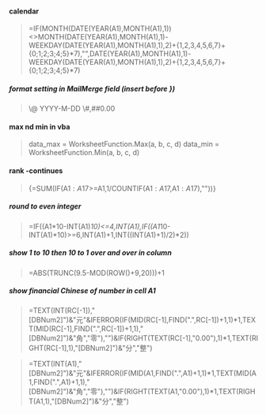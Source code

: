 #### calendar
> =IF(MONTH(DATE(YEAR(A1),MONTH(A1),1))<>MONTH(DATE(YEAR(A1),MONTH(A1),1)-WEEKDAY(DATE(YEAR(A1),MONTH(A1),1),2)+{1,2,3,4,5,6,7}+{0;1;2;3;4;5}*7),"",DATE(YEAR(A1),MONTH(A1),1)-WEEKDAY(DATE(YEAR(A1),MONTH(A1),1),2)+{1,2,3,4,5,6,7}+{0;1;2;3;4;5}*7)

##### format setting in MailMerge field (insert before })
> \\@ YYYY-M-DD
> \\#,##0.00

#### max nd min in vba
> data_max = WorksheetFunction.Max(a, b, c, d)
> data_min = WorksheetFunction.Min(a, b, c, d)

#### rank -continues
> {=SUM(IF(A$1:A$17>=A1,1/COUNTIF(A$1:A$17,A$1:A$17),""))}

##### round to even integer
> =IF((A1*10-INT(A1)*10)<=4,INT(A1),IF((A1*10-INT(A1)*10)>=6,INT(A1)+1,INT((INT(A1)+1)/2)*2))

##### show 1 to 10 then 10 to 1 over and over in column
> =ABS(TRUNC(9.5-MOD(ROW()+9,20)))+1

##### show financial Chinese of number in cell A1
> =TEXT(INT(RC[-1]),"[DBNum2]")&"元"&IFERROR(IF(MID(RC[-1],FIND(".",RC[-1])+1,1)*1,TEXT(MID(RC[-1],FIND(".",RC[-1])+1,1),"[DBNum2]")&"角","零"),"")&IF(RIGHT(TEXT(RC[-1],"0.00"),1)*1,TEXT(RIGHT(RC[-1],1),"[DBNum2]")&"分","整")

> =TEXT(INT(A1),"[DBNum2]")&"元"&IFERROR(IF(MID(A1,FIND(".",A1)+1,1)*1,TEXT(MID(A1,FIND(".",A1)+1,1),"[DBNum2]")&"角","零"),"")&IF(RIGHT(TEXT(A1,"0.00"),1)*1,TEXT(RIGHT(A1,1),"[DBNum2]")&"分","整")
